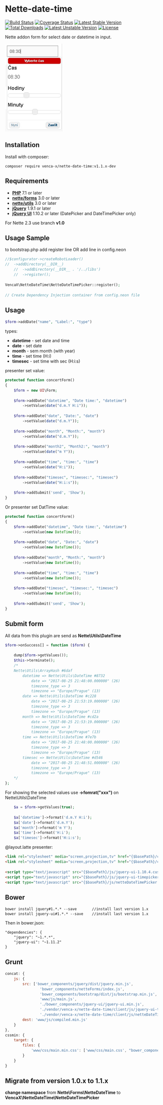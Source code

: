 Nette-date-time
===============
[![Build Status](https://travis-ci.org/venca-x/nette-date-time.svg)](https://travis-ci.org/venca-x/nette-date-time)
[![Coverage Status](https://coveralls.io/repos/github/venca-x/nette-date-time/badge.svg?branch=master)](https://coveralls.io/github/venca-x/nette-date-time?branch=master)
[![Latest Stable Version](https://poser.pugx.org/venca-x/nette-date-time/v/stable.svg)](https://packagist.org/packages/venca-x/nette-date-time)
[![Total Downloads](https://poser.pugx.org/venca-x/nette-date-time/downloads.svg)](https://packagist.org/packages/venca-x/nette-date-time)
[![Latest Unstable Version](https://poser.pugx.org/venca-x/nette-date-time/v/unstable.svg)](https://packagist.org/packages/venca-x/nette-date-time)
[![License](https://poser.pugx.org/venca-x/nette-date-time/license.svg)](https://packagist.org/packages/venca-x/nette-date-time)

Nette addon form for select date or datetime in input.

![time input](docs/pictures/time.jpg)

Installation
------------
Install with composer:
```
composer require venca-x/nette-date-time:v1.1.x-dev
```

Requirements
-------------
- **[PHP](https://php.net)** 7.1 or later
- **[nette/forms](https://github.com/nette/forms)** 3.0 or later
- **[nette/utils](https://github.com/nette/utils)** 3.0 or later
- **[jQuery](https://jquery.com)** 1.9.1 or later
- **[jQuery UI](https://jqueryui.com)** 1.10.2 or later (DatePicker and DateTimePicker only)

For Nette 2.3 use branch **v1.0**

Usage Sample
-------------

to bootstrap.php add register line OR add line in config.neon

```php
//$configurator->createRobotLoader()
//	->addDirectory(__DIR__)
    //	->addDirectory(__DIR__ . '/../libs')
    //	->register();

VencaX\NetteDateTime\NetteDateTimePicker::register();

// Create Dependency Injection container from config.neon file
```


Usage
-------------

```php
$form->addDate("name", "Label:", "type")
```
types:
* **datetime** - set date and time
* **date** - set date
* **month** - sem month (with year)
* **time** - set time (H:i)
* **timesec** - set time with sec (H:i:s)


presenter set value:
```php
protected function concertForm()
{
    $form = new UI\Form;
    
    $form->addDate("datetime", "Date time:", "datetime")
        ->setValue(date("d.m.Y H:i"));
    
    $form->addDate("date", "Date:", "date")
        ->setValue(date("d.m.Y"));
    
    $form->addDate("month", "Month:", "month")
        ->setValue(date("d.m.Y"));
        
    $form->addDate("month2", "Month2:", "month")
        ->setValue(date("m Y"));
    
    $form->addDate("time", "time:", "time")
        ->setValue(date("H:i"));
    
    $form->addDate("timesec", "timesec:", "timesec")
        ->setValue(date("H:i:s"));
    
    $form->addSubmit('send', 'Show');
}
```

Or presenter set DatTime value:
```php
protected function concertForm()
{
    $form->addDate("datetime", "Date time:", "datetime")
        ->setValue(new DateTime());
    
    $form->addDate("date", "Date:", "date")
        ->setValue(new DateTime());
    
    $form->addDate("month", "Month:", "month")
        ->setValue(new DateTime());
    
    $form->addDate("time", "time:", "time")
        ->setValue(new DateTime());
    
    $form->addDate("timesec", "timesec:", "timesec")
        ->setValue(new DateTime());
        
    $form->addSubmit('send', 'Show');
}
```

Submit form
-------------
All data from this plugin are send as **Nette\Utils\DateTime**
```php
$form->onSuccess[] = function ($form) {
 
    dump($form->getValues());
    $this->terminate();
    /*
    Nette\Utils\ArrayHash #6daf
        datetime => Nette\Utils\DateTime #8732
            date => "2017-08-25 21:48:00.000000" (26)
            timezone_type => 3
            timezone => "Europe/Prague" (13)
        date => Nette\Utils\DateTime #c228
            date => "2017-08-25 21:53:19.000000" (26)
            timezone_type => 3
            timezone => "Europe/Prague" (13)
        month => Nette\Utils\DateTime #cd2a
            date => "2017-08-25 21:53:19.000000" (26)
            timezone_type => 3
            timezone => "Europe/Prague" (13)
        time => Nette\Utils\DateTime #7e7b
            date => "2017-08-25 21:48:00.000000" (26)
            timezone_type => 3
            timezone => "Europe/Prague" (13)
        timesec => Nette\Utils\DateTime #d546
            date => "2017-08-25 21:48:51.000000" (26)
            timezone_type => 3
            timezone => "Europe/Prague" (13)
    */
};
```

For showing the selected values use **->fomrat("xxx")** on Nette\Utils\DateTime
```php
    $a = $form->getValues(true);
 
    $a['datetime']->format('d.m.Y H:i');
    $a['date']->format('d.m.Y');
    $a['month']->format('m Y');
    $a['time']->format('H:i');
    $a['timesec']->format('H:i:s');
``` 


@layout.latte
presenter:
```html
<link rel="stylesheet" media="screen,projection,tv" href="{$basePath}/css/blitzer/jquery-ui-1.10.4.custom.min.css">
<link rel="stylesheet" media="screen,projection,tv" href="{$basePath}/css/style.css">

<script type="text/javascript" src="{$basePath}/js/jquery-ui-1.10.4.custom.min.js"></script>
<script type="text/javascript" src="{$basePath}/js/jquery-ui-timepicker-addon.js"></script>
<script type="text/javascript" src="{$basePath}/js/netteDateTimePicker.js"></script>
```
Bower
-------------
```
bower install jquery#1.*.* --save       //install last version 1.x
bower install jquery-ui#1.*.* --save    //install last version 1.x

```
Then in bower.json:
```
"dependencies": {
    "jquery": "~1.*.*",
    "jquery-ui": "~1.11.2"
}
```
Grunt
-------------
```js
concat: {
    js: {
        src: ['bower_components/jquery/dist/jquery.min.js',
                'bower_components/netteForms/index.js',
                'bower_components/bootstrap/dist/js/bootstrap.min.js',
                'www/js/main.js',
                './bower_components/jquery-ui/jquery-ui.min.js',
                './vendor/venca-x/nette-date-time/client/js/jquery-ui-timepicker-addon.js',
                './vendor/venca-x/nette-date-time/client/js/netteDateTimePicker.js'],
        dest: 'www/js/compiled.min.js'
    }
},
cssmin: {
    target: {
        files: {
            'www/css/main.min.css': ['www/css/main.css', "bower_components/jquery-ui/themes/blitzer/jquery-ui.min.css", "vendor/venca-x/nette-date-time/client/css/style.css" ]
        }
    }
}
```

Migrate from version 1.0.x to 1.1.x
-------------
**change namespace** from **Nette\Forms\NetteDateTime** to **VencaX\NetteDateTime\NetteDateTimePicker**
